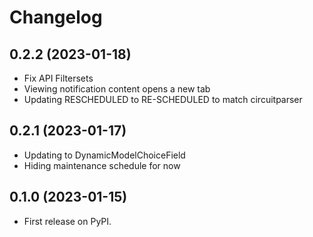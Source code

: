 # Changelog

## 0.2.2 (2023-01-18)

* Fix API Filtersets
* Viewing notification content opens a new tab
* Updating RESCHEDULED to RE-SCHEDULED to match circuitparser

## 0.2.1 (2023-01-17)

* Updating to DynamicModelChoiceField
* Hiding maintenance schedule for now

## 0.1.0 (2023-01-15)

* First release on PyPI.


